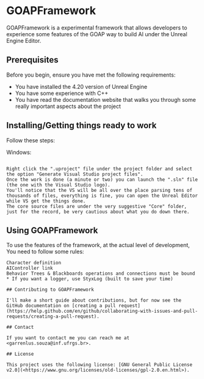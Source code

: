 # GOAPFramework

GOAPFramework is a experimental framework that allows developers to experience some features of the GOAP way to build AI under the Unreal Engine Editor.

## Prerequisites

Before you begin, ensure you have met the following requirements:
* You have installed the 4.20 version of Unreal Engine
* You have some experience with C++
* You have read the documentation website that walks you through some really important aspects about the project

## Installing/Getting things ready to work

Follow these steps:

Windows:
```

Right click the ".uproject" file under the project folder and select the option "Generate Visual Studio project files".
Once the work is done (a minute or two) you can launch the ".sln" file (the one with the Visual Studio logo).
You'll notice that the VS will be all over the place parsing tens of thousands of files, everything is fine, you can open the Unreal Editor while VS get the things done.
The core source files are under the very suggestive "Core" folder, just for the record, be very cautious about what you do down there. 

```
## Using GOAPFramework

To use the features of the framework, at the actual level of development, You need to follow some rules:

```
Character definition
AIController link
Behavior Trees & Blackboards operations and connections must be bound
* If you want a logger, use StyxLog (built to save your time)

## Contributing to GOAPFramework

I'll make a short guide about contributions, but for now see the GitHub documentation on [creating a pull request](https://help.github.com/en/github/collaborating-with-issues-and-pull-requests/creating-a-pull-request).

## Contact

If you want to contact me you can reach me at <garrenlus.souza@inf.ufrgs.br>.

## License

This project uses the following license: [GNU General Public License v2.0](<https://www.gnu.org/licenses/old-licenses/gpl-2.0.en.html>).

